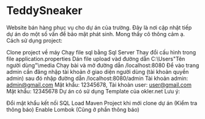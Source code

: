 # TeddySneaker
Website bán hàng phục vụ cho dự án của trường. Đây là nơi cập nhật tiếp dự án do một số vấn đề bảo mật phát sinh. Mong thầy cô thông cảm ạ.
Cách sử dụng project:

Clone project về máy
Chạy file sql bằng Sql Server
Thay đổi cấu hình trong file application.properties
Dán file upload vàd đường dẫn C:\Users\"Tên người dùng"\media
Chạy bài và mở đường dẫn /localhost:8080
Để vào trang admin cần đăng nhập tài khoản ở giao diện người dùng (tài khoản quyền admin) sau đó nhập đường dẫn /localhost:8080/admin
Tài khoản admin: admin@gmail.com Mật khẩu: 12345678, Tài khoản user: user@gmail.com Mật khẩu: 12345678 Dự án có sử dụng Template của okler.net
Lưu ý:

Đổi mật khẩu kết nối SQL
Load Maven Project khi mới clone dự án (Kiểm tra thông báo)
Enable Lombok (Cũng ở phần thông báo)

